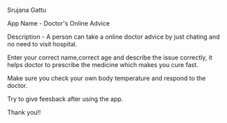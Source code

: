 Srujana Gattu

App Name - Doctor's Online Advice

Description - A person can take a online doctor advice by just chating and no need to visit hospital.

Enter your correct name,correct age and describe the issue correctly, it helps doctor to prescribe the medicine which makes you cure fast.

Make sure you check your own body temperature and respond to the doctor.

Try to give feesback after using the app.

Thank you!!

